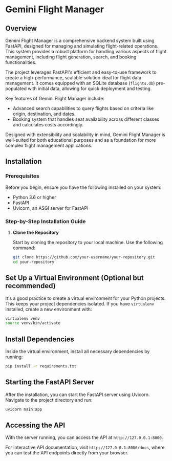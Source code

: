 # Gemini Flight Manager

## Overview

Gemini Flight Manager is a comprehensive backend system built using FastAPI, designed for managing and simulating flight-related operations. This system provides a robust platform for handling various aspects of flight management, including flight generation, search, and booking functionalities.

The project leverages FastAPI's efficient and easy-to-use framework to create a high-performance, scalable solution ideal for flight data management. It comes equipped with an SQLite database (`flights.db`) pre-populated with initial data, allowing for quick deployment and testing.

Key features of Gemini Flight Manager include:
- Advanced search capabilities to query flights based on criteria like origin, destination, and dates.
- Booking system that handles seat availability across different classes and calculates costs accordingly.

Designed with extensibility and scalability in mind, Gemini Flight Manager is well-suited for both educational purposes and as a foundation for more complex flight management applications.

## Installation

### Prerequisites
Before you begin, ensure you have the following installed on your system:
- Python 3.6 or higher
- FastAPI
- Uvicorn, an ASGI server for FastAPI

### Step-by-Step Installation Guide

1. **Clone the Repository**
   
   Start by cloning the repository to your local machine. Use the following command:
   ```bash
   git clone https://github.com/your-username/your-repository.git
   cd your-repository

## Set Up a Virtual Environment (Optional but recommended)

It's a good practice to create a virtual environment for your Python projects. This keeps your project dependencies isolated. If you have `virtualenv` installed, create a new environment with:

```bash
virtualenv venv
source venv/bin/activate
```

## Install Dependencies
Inside the virtual environment, install all necessary dependencies by running:
```bash
pip install -r requirements.txt
```

## Starting the FastAPI Server

After the installation, you can start the FastAPI server using Uvicorn. Navigate to the project directory and run:

```bash
uvicorn main:app
```

## Accessing the API
With the server running, you can access the API at `http://127.0.0.1:8000.`

For interactive API documentation, visit `http://127.0.0.1:8000/docs`, where you can test the API endpoints directly from your browser.